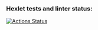 ### Hexlet tests and linter status:
[![Actions Status](https://github.com/ruffury/python-project-lvl3/workflows/hexlet-check/badge.svg)](https://github.com/ruffury/python-project-lvl3/actions)
